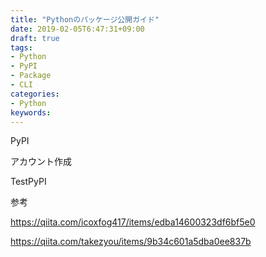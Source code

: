 ```yaml
---
title: "Pythonのパッケージ公開ガイド"
date: 2019-02-05T6:47:31+09:00
draft: true
tags:
- Python
- PyPI
- Package
- CLI
categories:
- Python
keywords:
---
```




PyPI

アカウント作成

TestPyPI



参考

https://qiita.com/icoxfog417/items/edba14600323df6bf5e0

https://qiita.com/takezyou/items/9b34c601a5dba0ee837b

